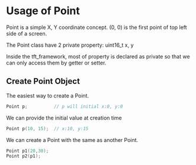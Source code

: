 # Usage of Point

Point is a simple X, Y coordinate concept. (0, 0) is the first point of top left side of a screen.

The Point class have 2 private property: uint16_t x, y

Inside the tft_framework, most of property is declared as private so that we can only access them by getter or setter.

## Create Point Object
The easiest way to create a Point.
```cpp
Point p;          // p will initial x:0, y:0
```
We can provide the initial value at creation time
```cpp
Point p(10, 15);  // x:10, y:15
```
We can create a Point with the same as another Point.
```cpp
Point p1(20,30);
Point p2(p1);
```
